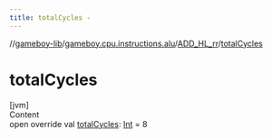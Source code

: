 ```yaml
---
title: totalCycles -
---
```

//[gameboy-lib](../../index.md)/[gameboy.cpu.instructions.alu](../index.md)/[ADD_HL_rr](index.md)/[totalCycles](total-cycles.md)



# totalCycles  
[jvm]  
Content  
open override val [totalCycles](total-cycles.md): [Int](https://kotlinlang.org/api/latest/jvm/stdlib/kotlin/-int/index.html) = 8  



